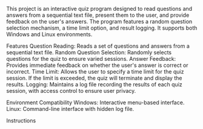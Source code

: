 This project is an interactive quiz program designed to read questions and answers from a sequential text file, present them to the user, and provide feedback on the user's answers. The program features a random question selection mechanism, a time limit option, and result logging. It supports both Windows and Linux environments.

Features
Question Reading: Reads a set of questions and answers from a sequential text file.
Random Question Selection: Randomly selects questions for the quiz to ensure varied sessions.
Answer Feedback: Provides immediate feedback on whether the user's answer is correct or incorrect.
Time Limit: Allows the user to specify a time limit for the quiz session. If the limit is exceeded, the quiz will terminate and display the results.
Logging: Maintains a log file recording the results of each quiz session, with access control to ensure user privacy.

Environment Compatibility
Windows: Interactive menu-based interface.
Linux: Command-line interface with hidden log file.

Instructions
